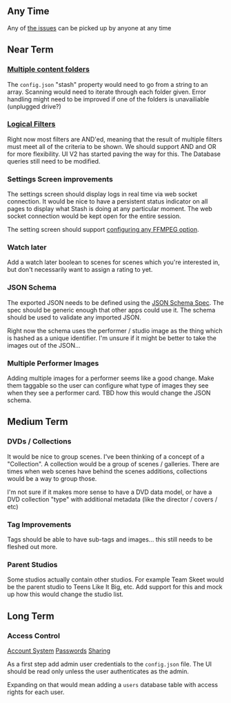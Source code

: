 ## Any Time

Any of [the issues](https://github.com/stashapp/stash/issues) can be picked up by anyone at any time

## Near Term

### [Multiple content folders](https://github.com/stashapp/stash/issues/2)

The `config.json` "stash" property would need to go from a string to an array.  Scanning would need to iterate through each folder given.  Error handling might need to be improved if one of the folders is unavailiable (unplugged drive?)

### [Logical Filters](https://github.com/stashapp/stash/issues/29)

Right now most filters are AND'ed, meaning that the result of multiple filters must meet all of the criteria to be shown.  We should support AND and OR for more flexibility.  UI V2 has started paving the way for this.  The Database queries still need to be modified.

### Settings Screen improvements

The settings screen should display logs in real time via web socket connection.  It would be nice to have a persistent status indicator on all pages to display what Stash is doing at any particular moment.  The web socket connection would be kept open for the entire session.

The setting screen should support [configuring any FFMPEG option](https://github.com/stashapp/stash/issues/10).

### Watch later

Add a watch later boolean to scenes for scenes which you're interested in, but don't necessarily want to assign a rating to yet.

### JSON Schema

The exported JSON needs to be defined using the [JSON Schema Spec](https://json-schema.org/).  The spec should be generic enough that other apps could use it.  The schema should be used to validate any imported JSON.

Right now the schema uses the performer / studio image as the thing which is hashed as a unique identifier.  I'm unsure if it might be better to take the images out of the JSON...

### Multiple Performer Images

Adding multiple images for a performer seems like a good change.  Make them taggable so the user can configure what type of images they see when they see a performer card.  TBD how this would change the JSON schema.

## Medium Term

### DVDs / Collections

It would be nice to group scenes.  I've been thinking of a concept of a "Collection".  A collection would be a group of scenes / galleries.  There are times when web scenes have behind the scenes additions, collections would be a way to group those.

I'm not sure if it makes more sense to have a DVD data model, or have a DVD collection "type" with additional metadata (like the director / covers / etc)

### Tag Improvements

Tags should be able to have sub-tags and images... this still needs to be fleshed out more.

### Parent Studios

Some studios actually contain other studios.  For example Team Skeet would be the parent studio to Teens Like It Big, etc.  Add support for this and mock up how this would change the studio list.

## Long Term

### Access Control

[Account System](https://github.com/stashapp/stash/issues/12)
[Passwords](https://github.com/stashapp/stash/issues/3)
[Sharing](https://github.com/stashapp/stash/issues/4)

As a first step add admin user credentials to the `config.json` file.  The UI should be read only unless the user authenticates as the admin.

Expanding on that would mean adding a `users` database table with access rights for each user. 